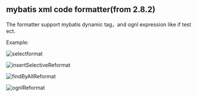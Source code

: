 ## mybatis xml code formatter(from 2.8.2)


The formatter support mybatis dynamic tag，and ognl expression like if test ect.

Example:

![selectformat](https://gejun123456.coding.net/p/MyBatisCodeHelper-Pro/d/MyBatisCodeHelper-Pro/git/raw/master/screenshots/selectformat.gif)

![insertSelectiveReformat](https://gejun123456.coding.net/p/MyBatisCodeHelper-Pro/d/MyBatisCodeHelper-Pro/git/raw/master/screenshots/insertSelectiveReformat.gif)

![findByAllReformat](https://gejun123456.coding.net/p/MyBatisCodeHelper-Pro/d/MyBatisCodeHelper-Pro/git/raw/master/screenshots/findByAllReformat.gif)

![ognlReformat](https://gejun123456.coding.net/p/MyBatisCodeHelper-Pro/d/MyBatisCodeHelper-Pro/git/raw/master/screenshots/ognlReformat.gif)
